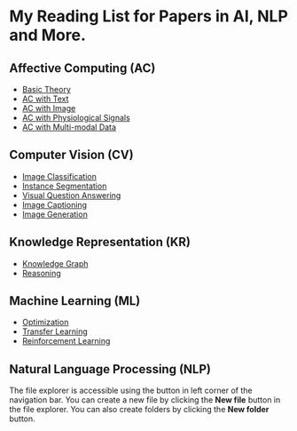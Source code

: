 # My Reading List for Papers in AI, NLP and More.

## Affective Computing (AC)

 - [Basic Theory](./AC/AC_theory.md)
 - [AC with Text](./AC/AC_Text.md)
 - [AC with Image](./AC/AC_Image.md)
 - [AC with Physiological Signals](./AC/AC_Physiological.md)
 - [AC with Multi-modal Data](./AC/AC_Multimodal.md)

## Computer Vision (CV)

 - [Image Classification](./CV/CV_classification.md)
 - [Instance Segmentation](./CV/CV_segmentation.md)
 - [Visual Question Answering](./CV/CV_visual_QA.md)
 - [Image Captioning](./CV/CV_captioning.md)
 - [Image Generation](./CV/CV_generation.md)

## Knowledge Representation (KR)

 - [Knowledge Graph](./CV/CV_classification.md)
 - [Reasoning](./CV/CV_segmentation.md)

## Machine Learning (ML)

 - [Optimization](./ML/ML_optimization.md)
 - [Transfer Learning](./ML/ML_transfer.md)
 - [Reinforcement Learning](./ML/ML_reinforcement.md)

## Natural Language Processing (NLP)

The file explorer is accessible using the button in left corner of the navigation bar. You can create a new file by clicking the **New file** button in the file explorer. You can also create folders by clicking the **New folder** button.







<!--stackedit_data:
eyJoaXN0b3J5IjpbMTQ3MDk4NjEwNiwtMTIyMTk1NjI4Nyw0Nz
gxNjE5MDYsMTExMjQyMDE3OSw0MjAyNzIwMDRdfQ==
-->